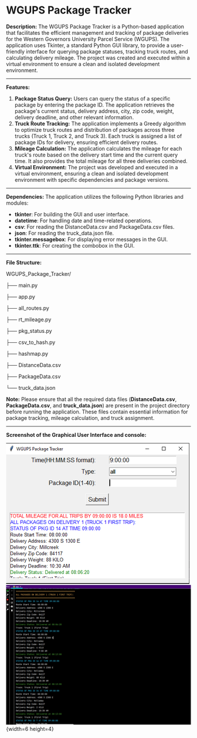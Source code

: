 ﻿# WGUPS Package Tracker #

**Description:** The WGUPS Package Tracker is a Python-based application that facilitates the efficient management and tracking of package deliveries for the Western Governors University Parcel Service (WGUPS). The application uses Tkinter, a standard Python GUI library, to provide a user-friendly interface for querying package statuses, tracking truck routes, and calculating delivery mileage. The project was created and executed within a virtual environment to ensure a clean and isolated development environment.
****
**Features:**

1. **Package Status Query:** Users can query the status of a specific package by entering the package ID. The application retrieves the package's current status, delivery address, city, zip code, weight, delivery deadline, and other relevant information.
1. **Truck Route Tracking:** The application implements a Greedy algorithm to optimize truck routes and distribution of packages across three trucks (Truck 1, Truck 2, and Truck 3). Each truck is assigned a list of package IDs for delivery, ensuring efficient delivery routes.
1. **Mileage Calculation:** The application calculates the mileage for each truck's route based on the delivery start time and the current query time. It also provides the total mileage for all three deliveries combined.
1. **Virtual Environment:** The project was developed and executed in a virtual environment, ensuring a clean and isolated development environment with specific dependencies and package versions.
****
**Dependencies:** The application utilizes the following Python libraries and modules:

- **tkinter**: For building the GUI and user interface.
- **datetime**: For handling date and time-related operations.
- **csv**: For reading the DistanceData.csv and PackageData.csv files.
- **json**: For reading the truck\_data.json file.
- **tkinter.messagebox**: For displaying error messages in the GUI.
- **tkinter.ttk**: For creating the combobox in the GUI.




****

**File Structure:**

WGUPS\_Package\_Tracker/

├── main.py

├── app.py

├── all\_routes.py

├── rt\_mileage.py

├── pkg\_status.py

├── csv\_to\_hash.py

├── hashmap.py

├── DistanceData.csv

├── PackageData.csv

└── truck\_data.json

**Note:** Please ensure that all the required data files (**DistanceData.csv**, **PackageData.csv**, and **truck\_data.json**) are present in the project directory before running the application. These files contain essential information for package tracking, mileage calculation, and truck assignment.

****


**Screenshot of the Graphical User Interface and console:**

![alt text](https://github.com/maaxxxx22/Package-Routing-System-/blob/main/Screenshots/gui%20print.PNG)![alt text](https://github.com/maaxxxx22/Package-Routing-System-/blob/main/Screenshots/console%20print1.PNG){width=6 height=4}





